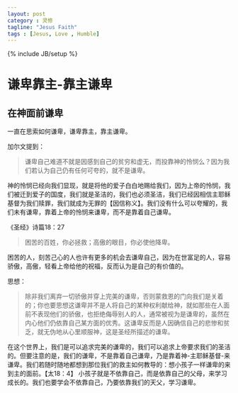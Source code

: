 ```yaml
---
layout: post
category : 灵修
tagline: "Jesus Faith"
tags : [Jesus, Love , Humble]
---
```

{% include JB/setup %}

# 谦卑靠主-靠主谦卑

## 在神面前谦卑

一直在思索如何谦卑，谦卑靠主，靠主谦卑。

加尔文提到：

> 谦卑自己难道不就是因感到自己的贫穷和虚无，而投靠神的怜悯么？因为我们若认为自己仍有任何可夸的，就不是谦卑。

神的怜悯已经向我们显现，就是将他的爱子白白地赐给我们，因为上帝的怜悯，我们被迁到爱子的国度，我们就是圣洁的，我们也必须圣洁，我们已经因相信主耶稣基督为我们赎罪，我们就成为无罪的【因信称义】。我们没有什么可以夸耀的，我们未有谦卑，靠着上帝的怜悯来谦卑，而不是靠着自己谦卑。

《圣经》诗篇18：27

> 困苦的百姓，你必拯救；高傲的眼目，你必使他降卑。

困苦的人，刻苦己心的人也许有更多的机会去谦卑自己，因为在世富足的人，容易骄傲，高傲，轻看上帝给他的祝福，反而认为是自己的有价值的。

思想：

> 除非我们离弃一切骄傲并穿上完美的谦卑，否则蒙救恩的门向我们是关着的；你也要思想这谦卑并不是人将自己的某种权利献给神，就如那些在人面前不表现他们的骄傲，也拒绝侮辱别人的人，通常被视为是谦卑的，虽然在内心他们仍依靠自己某方面的优秀。这谦卑反而是人因确信自己的悲惨和贫乏，就无伪地从心里顺服神，这是圣经所描述的谦卑。

在这个世界上，我们是可以追求完美的谦卑的，我们可以追求上帝要求我们的圣洁的。但要注意的是，我们的谦卑，不是靠着自己谦卑，乃是靠着神-主耶稣基督-来谦卑。我们若随时随地都想到那位我们的救主如何教导的：想小孩子一样谦卑的来到主的面前。【太18：4】 小孩子就是不依靠自己，而是依靠自己的父母，来学习成长的。我们也要学会不依靠自己，乃要依靠我们的天父，学习谦卑。




